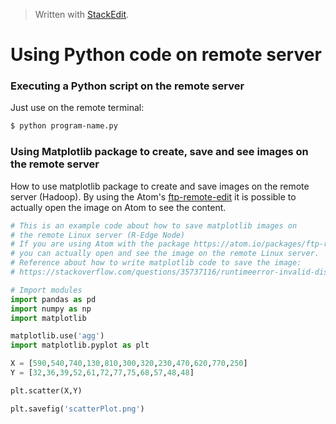 


> Written with [StackEdit](https://stackedit.io/).

# Using Python code on remote server

### Executing a Python script on the remote server

Just use on the remote terminal:

```bash
$ python program-name.py
```

### Using Matplotlib package to create, save and see images on the remote server

How to use matplotlib package to create and save images on the remote server (Hadoop). By using the Atom's [ftp-remote-edit](https://atom.io/packages/ftp-remote-edit) it is possible to actually open the image on Atom to see the content. 

```python
# This is an example code about how to save matplotlib images on
# the remote Linux server (R-Edge Node)
# If you are using Atom with the package https://atom.io/packages/ftp-remote-edit
# you can actually open and see the image on the remote Linux server.
# Reference about how to write matplotlib code to save the image:
# https://stackoverflow.com/questions/35737116/runtimeerror-invalid-display-variable

# Import modules
import pandas as pd
import numpy as np
import matplotlib

matplotlib.use('agg')
import matplotlib.pyplot as plt

X = [590,540,740,130,810,300,320,230,470,620,770,250]
Y = [32,36,39,52,61,72,77,75,68,57,48,48]

plt.scatter(X,Y)

plt.savefig('scatterPlot.png')
```
<!--stackedit_data:
eyJoaXN0b3J5IjpbLTEyODA2NjkwNDhdfQ==
-->